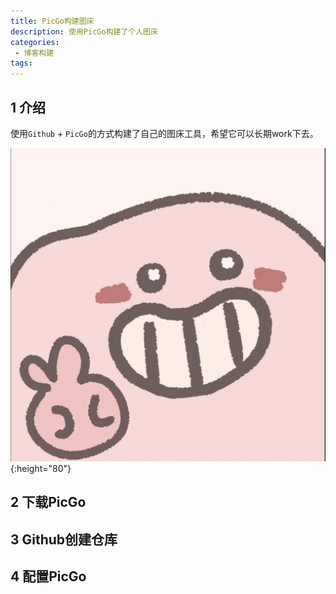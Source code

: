 ```yaml
---
title: PicGo构建图床
description: 使用PicGo构建了个人图床
categories:
 - 博客构建
tags:
---
```


## 1 介绍

使用`Github` + `PicGo`的方式构建了自己的图床工具，希望它可以长期work下去。

![展示](https://raw.githubusercontent.com/qqqjoe/imageRepo/master/%E6%88%AA%E5%B1%8F2021-12-13%20%E4%B8%8B%E5%8D%884.53.18.png){:height="80"}

## 2 下载PicGo

## 3 Github创建仓库

## 4 配置PicGo